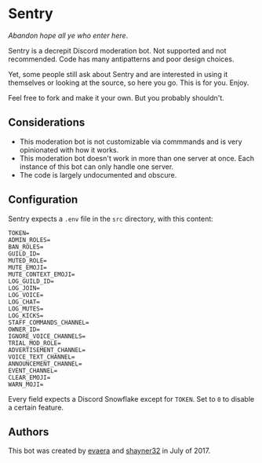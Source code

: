 # Sentry
*Abandon hope all ye who enter here*.

Sentry is a decrepit Discord moderation bot. Not supported and not recommended. Code has many antipatterns and poor design choices. 

Yet, some people still ask about Sentry and are interested in using it themselves or looking at the source, so here you go. This is for you. Enjoy.

Feel free to fork and make it your own. But you probably shouldn't.

## Considerations

- This moderation bot is not customizable via commmands and is very opinionated with how it works.
- This moderation bot doesn't work in more than one server at once. Each instance of this bot can only handle one server.
- The code is largely undocumented and obscure.

## Configuration

Sentry expects a `.env` file in the `src` directory, with this content:

```
TOKEN=
ADMIN_ROLES=
BAN_ROLES=
GUILD_ID=
MUTED_ROLE=
MUTE_EMOJI=
MUTE_CONTEXT_EMOJI=
LOG_GUILD_ID=
LOG_JOIN=
LOG_VOICE=
LOG_CHAT=
LOG_MUTES=
LOG_KICKS=
STAFF_COMMANDS_CHANNEL=
OWNER_ID=
IGNORE_VOICE_CHANNELS=
TRIAL_MOD_ROLE=
ADVERTISEMENT_CHANNEL=
VOICE_TEXT_CHANNEL=
ANNOUNCEMENT_CHANNEL=
EVENT_CHANNEL=
CLEAR_EMOJI=
WARN_MOJI=
```

Every field expects a Discord Snowflake except for `TOKEN`. Set to `0` to disable a certain feature.

## Authors
This bot was created by [evaera](https://github.com/evaera) and [shayner32](https://github.com/PhoenixShay) in July of 2017.

